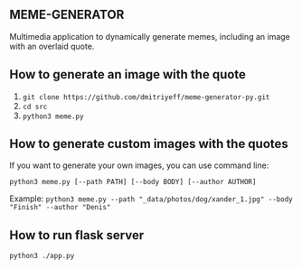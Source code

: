 ## MEME-GENERATOR
Multimedia application to dynamically generate memes, including an image with an overlaid quote.

## How to generate an image with the quote
1. `git clone https://github.com/dmitriyeff/meme-generator-py.git`
2. `cd src`
3. `python3 meme.py`

## How to generate custom images with the quotes
If you want to generate your own images, you can use command line:

`python3 meme.py [--path PATH] [--body BODY] [--author AUTHOR]`

Example: `python3 meme.py --path "_data/photos/dog/xander_1.jpg" --body "Finish" --author "Denis"`

## How to run flask server
`python3 ./app.py `

